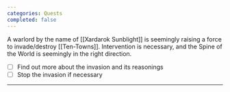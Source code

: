 ```yaml
---
categories: Quests
completed: false
---
```


A warlord by the name of [[Xardarok Sunblight]] is seemingly raising a force to invade/destroy [[Ten-Towns]]. Intervention is necessary, and the Spine of the World is seemingly in the right direction.

- [ ] Find out more about the invasion and its reasonings
- [ ] Stop the invasion if necessary

--- 